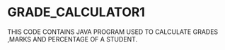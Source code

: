 # GRADE_CALCULATOR1
THIS CODE CONTAINS  JAVA PROGRAM USED TO CALCULATE GRADES ,MARKS AND PERCENTAGE OF A STUDENT.
